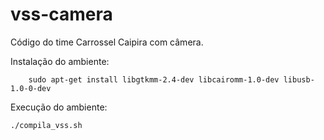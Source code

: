 # vss-camera
Código do time Carrossel Caipira com câmera.

Instalação do ambiente:
        
        sudo apt-get install libgtkmm-2.4-dev libcairomm-1.0-dev libusb-1.0-0-dev

Execução do ambiente:

	./compila_vss.sh

